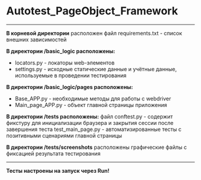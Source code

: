 # Autotest_PageObject_Framework
____
**В корневой директории** расположен файл requirements.txt - список внешних зависимостей

**В директории /basic_logic расположены:**
* locators.py - локаторы web-элементов
* settings.py - исходные статические данные и учётные данные, используемые в проведении тестирования

**В директории /basic_logic/pages расположены:**
* Base_APP.py - необходимые методы для работы с webdriver
* Main_page_APP.py - объект главной страницы приложения

**В директории /tests расположены:**
файл conftest.py - содержит фикстуру для инициализации браузера и закрытия сессии после завершения теста
test_main_page.py - автоматизированные тесты с позитивными сценариями главной страницы

**В директории /tests/screenshots** расположены графические файлы с фиксацией результата тестирования
____

**Тесты настроены на запуск через Run!**
